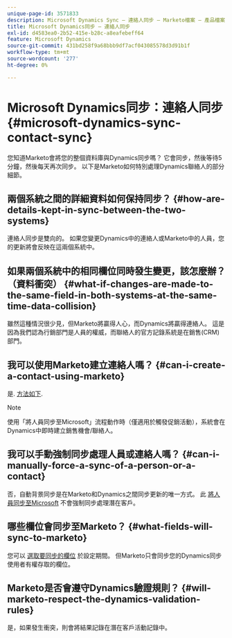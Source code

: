 ```yaml
---
unique-page-id: 3571833
description: Microsoft Dynamics Sync — 連絡人同步 — Marketo檔案 — 產品檔案
title: Microsoft Dynamics同步 — 連絡人同步
exl-id: d4583ea0-2b52-415e-b28c-a8eafebeff64
feature: Microsoft Dynamics
source-git-commit: 431bd258f9a68bbb9df7acf043085578d3d91b1f
workflow-type: tm+mt
source-wordcount: '277'
ht-degree: 0%

---
```


# Microsoft Dynamics同步：連絡人同步 {#microsoft-dynamics-sync-contact-sync}

您知道Marketo會將您的整個資料庫與Dynamics同步嗎？ 它會同步，然後等待5分鐘，然後每天再次同步。 以下是Marketo如何特別處理Dynamics聯絡人的部分細節。

## 兩個系統之間的詳細資料如何保持同步？ {#how-are-details-kept-in-sync-between-the-two-systems}

連絡人同步是雙向的。 如果您變更Dynamics中的連絡人或Marketo中的人員，您的更新將會反映在這兩個系統中。

## 如果兩個系統中的相同欄位同時發生變更，該怎麼辦？ （資料衝突） {#what-if-changes-are-made-to-the-same-field-in-both-systems-at-the-same-time-data-collision}

雖然這種情況很少見，但Marketo將贏得人心，而Dynamics將贏得連絡人。 這是因為我們認為行銷部門是人員的權威，而聯絡人的官方記錄系統是在銷售(CRM)部門。

## 我可以使用Marketo建立連絡人嗎？ {#can-i-create-a-contact-using-marketo}

是. [方法如下](/help/marketo/product-docs/crm-sync/microsoft-dynamics-sync/microsoft-dynamics-sync-details/microsoft-dynamics-sync-lead-sync/create-a-contact-in-microsoft-dynamics.md).

>[!NOTE]
>
>使用「將人員同步至Microsoft」流程動作時（僅適用於觸發促銷活動），系統會在Dynamics中即時建立銷售機會/聯絡人。

## 我可以手動強制同步處理人員或連絡人嗎？ {#can-i-manually-force-a-sync-of-a-person-or-a-contact}

否，自動背景同步是在Marketo和Dynamics之間同步更新的唯一方式。 此 [將人員同步至Microsoft](/help/marketo/product-docs/core-marketo-concepts/smart-campaigns/microsoft-dynamics-flow-actions/sync-person-to-microsoft.md) 不會強制同步處理潛在客戶。

## 哪些欄位會同步至Marketo？ {#what-fields-will-sync-to-marketo}

您可以 [選取要同步的欄位](/help/marketo/product-docs/crm-sync/microsoft-dynamics-sync/sync-setup/microsoft-dynamics-365-with-ropc-connection/step-4-of-4-connect.md#select-fields-to-sync) 於設定期間。 但Marketo只會同步您的Dynamics同步使用者有權存取的欄位。

## Marketo是否會遵守Dynamics驗證規則？ {#will-marketo-respect-the-dynamics-validation-rules}

是，如果發生衝突，則會將結果記錄在潛在客戶活動記錄中。
